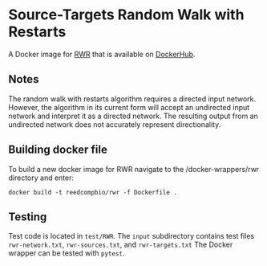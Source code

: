 # Source-Targets Random Walk with Restarts

A Docker image for [RWR](https://github.com/Reed-CompBio/rwr) that is available on [DockerHub](https://hub.docker.com/repository/docker/reedcompbio/rwr).

## Notes
The random walk with restarts algorithm requires a directed input network. However, the algorithm in its current form will accept an undirected input network and interpret it as a directed network. The resulting output from an undirected network does not accurately represent directionality.

## Building docker file
To build a new docker image for RWR navigate to the /docker-wrappers/rwr directory and enter:

```
docker build -t reedcompbio/rwr -f Dockerfile .
```

## Testing
Test code is located in `test/RWR`.
The `input` subdirectory contains test files `rwr-network.txt`, `rwr-sources.txt`, and `rwr-targets.txt`
The Docker wrapper can be tested with `pytest`.
